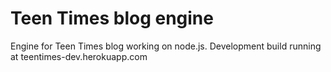 # Teen Times blog engine 

Engine for Teen Times blog working on node.js. Development build running at teentimes-dev.herokuapp.com